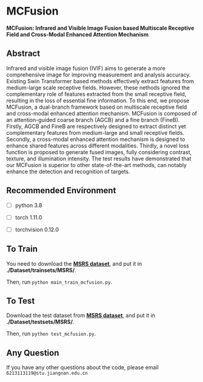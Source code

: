 # MCFusion
**MCFusion: Infrared and Visible Image Fusion based Multiscale Receptive Field and Cross-Modal Enhanced Attention Mechanism**

## Abstract
Infrared and visible image fusion (IVIF) aims to generate a more comprehensive image for improving measurement and analysis accuracy. Existing Swin Transformer based methods effectively extract features from medium-large scale receptive fields. However, these nethods ignored the complementary role of features extracted from the small receptive field, resulting in the loss of essential fine information. To this end, we propose MCFusion, a dual-branch framework based on multiscale receptive field and cross-modal enhanced attention mechanism. MCFusion is composed of an attention-guided coarse branch (AGCB) and a fine branch (FineB). Firstly, AGCB and FineB are respectively designed to extract distinct yet complementary features from medium-large and small receptive fields. Secondly, a cross-modal enhanced attention mechanism is designed to enhance shared features across different modalities. Thirdly, a novel loss function is proposed to generate fused images, fully considering contrast, texture, and illumination intensity. The test results have demonstrated that our MCFusion is superior to other state-of-the-art methods, can notably enhance the detection and recognition of targets.

## Recommended Environment
 - [ ] python  3.8
 - [ ] torch  1.11.0
 - [ ] torchvision 0.12.0


## To Train
You need to download the [**MSRS dataset**](https://github.com/Linfeng-Tang/MSRS), and put it in **./Dataset/trainsets/MSRS/**.

Then, run `python main_train_mcfusion.py`.

## To Test
Download the test dataset from [**MSRS dataset**](https://github.com/Linfeng-Tang/MSRS), and put it in **./Dataset/testsets/MSRS/**. 

Then, run `python test_mcfusion.py`.

## Any Question
If you have any other questions about the code, please email `6213113119@stu.jiangnan.edu.cn`

